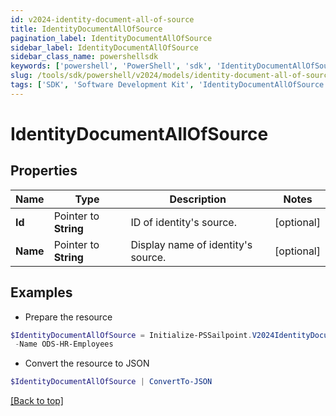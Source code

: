 ```yaml
---
id: v2024-identity-document-all-of-source
title: IdentityDocumentAllOfSource
pagination_label: IdentityDocumentAllOfSource
sidebar_label: IdentityDocumentAllOfSource
sidebar_class_name: powershellsdk
keywords: ['powershell', 'PowerShell', 'sdk', 'IdentityDocumentAllOfSource'] 
slug: /tools/sdk/powershell/v2024/models/identity-document-all-of-source
tags: ['SDK', 'Software Development Kit', 'IdentityDocumentAllOfSource']
---
```



# IdentityDocumentAllOfSource

## Properties

Name | Type | Description | Notes
------------ | ------------- | ------------- | -------------
**Id** |  Pointer to **String** | ID of identity's source. | [optional] 
**Name** |  Pointer to **String** | Display name of identity's source. | [optional] 

## Examples

- Prepare the resource
```powershell
$IdentityDocumentAllOfSource = Initialize-PSSailpoint.V2024IdentityDocumentAllOfSource  -Id 2c91808b6e9e6fb8016eec1a2b6f7b5f `
 -Name ODS-HR-Employees
```

- Convert the resource to JSON
```powershell
$IdentityDocumentAllOfSource | ConvertTo-JSON
```


[[Back to top]](#) 

